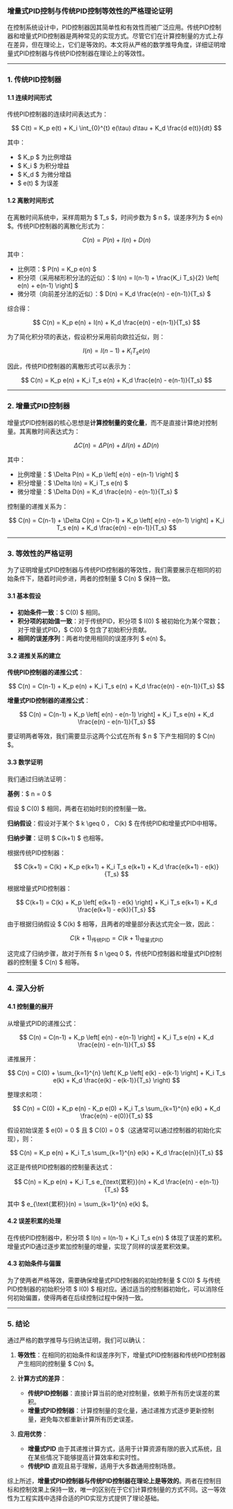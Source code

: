 ### **增量式PID控制与传统PID控制等效性的严格理论证明**

在控制系统设计中，PID控制器因其简单性和有效性而被广泛应用。传统PID控制器和增量式PID控制器是两种常见的实现方式。尽管它们在计算控制量的方式上存在差异，但在理论上，它们是等效的。本文将从严格的数学推导角度，详细证明增量式PID控制器与传统PID控制器在理论上的等效性。

---

### **1. 传统PID控制器**

#### **1.1 连续时间形式**

传统PID控制器的连续时间表达式为：

$$
C(t) = K_p e(t) + K_i \int_{0}^{t} e(\tau) d\tau + K_d \frac{d e(t)}{dt}
$$

其中：
- $ K_p $ 为比例增益
- $ K_i $ 为积分增益
- $ K_d $ 为微分增益
- $ e(t) $ 为误差

#### **1.2 离散时间形式**

在离散时间系统中，采样周期为 $ T_s $，时间步数为 $ n $，误差序列为 $ e(n) $。传统PID控制器的离散化形式为：

$$
C(n) = P(n) + I(n) + D(n)
$$

其中：
- 比例项：$ P(n) = K_p e(n) $
- 积分项（采用梯形积分法的近似）：$ I(n) = I(n-1) + \frac{K_i T_s}{2} \left[ e(n) + e(n-1) \right] $
- 微分项（向前差分法的近似）：$ D(n) = K_d \frac{e(n) - e(n-1)}{T_s} $

综合得：

$$
C(n) = K_p e(n) + I(n) + K_d \frac{e(n) - e(n-1)}{T_s}
$$

为了简化积分项的表达，假设积分采用前向欧拉近似，则：

$$
I(n) = I(n-1) + K_i T_s e(n)
$$

因此，传统PID控制器的离散形式可以表示为：

$$
C(n) = K_p e(n) + K_i T_s e(n) + K_d \frac{e(n) - e(n-1)}{T_s}
$$

---

### **2. 增量式PID控制器**

增量式PID控制器的核心思想是**计算控制量的变化量**，而不是直接计算绝对控制量。其离散时间表达式为：

$$
\Delta C(n) = \Delta P(n) + \Delta I(n) + \Delta D(n)
$$

其中：
- 比例增量：$ \Delta P(n) = K_p \left[ e(n) - e(n-1) \right] $
- 积分增量：$ \Delta I(n) = K_i T_s e(n) $
- 微分增量：$ \Delta D(n) = K_d \frac{e(n) - e(n-1)}{T_s} $

控制量的递推关系为：

$$
C(n) = C(n-1) + \Delta C(n) = C(n-1) + K_p \left[ e(n) - e(n-1) \right] + K_i T_s e(n) + K_d \frac{e(n) - e(n-1)}{T_s}
$$

---

### **3. 等效性的严格证明**

为了证明增量式PID控制器与传统PID控制器的等效性，我们需要展示在相同的初始条件下，随着时间步进，两者的控制量 $ C(n) $ 保持一致。

#### **3.1 基本假设**

- **初始条件一致**：$ C(0) $ 相同。
- **积分项的初始值一致**：对于传统PID，积分项 $ I(0) $ 被初始化为某个常数；对于增量式PID，$ C(0) $ 包含了初始积分贡献。
- **相同的误差序列**：两者均使用相同的误差序列 $ e(n) $。

#### **3.2 递推关系的建立**

**传统PID控制器的递推公式**：

$$
C(n) = C(n-1) + K_p e(n) + K_i T_s e(n) + K_d \frac{e(n) - e(n-1)}{T_s}
$$

**增量式PID控制器的递推公式**：

$$
C(n) = C(n-1) + K_p \left[ e(n) - e(n-1) \right] + K_i T_s e(n) + K_d \frac{e(n) - e(n-1)}{T_s}
$$

要证明两者等效，我们需要显示这两个公式在所有 $ n $ 下产生相同的 $ C(n) $。

#### **3.3 数学证明**

我们通过归纳法证明：

**基例**：$ n = 0 $

假设 $ C(0) $ 相同，两者在初始时刻的控制量一致。

**归纳假设**：假设对于某个 $ k \geq 0 $，$ C(k) $ 在传统PID和增量式PID中相等。

**归纳步骤**：证明 $ C(k+1) $ 也相等。

根据传统PID控制器：

$$
C(k+1) = C(k) + K_p e(k+1) + K_i T_s e(k+1) + K_d \frac{e(k+1) - e(k)}{T_s}
$$

根据增量式PID控制器：

$$
C(k+1) = C(k) + K_p \left[ e(k+1) - e(k) \right] + K_i T_s e(k+1) + K_d \frac{e(k+1) - e(k)}{T_s}
$$

由于根据归纳假设 $ C(k) $ 相等，且两者的增量部分表达式完全一致，因此：

$$
C(k+1)_{\text{传统PID}} = C(k+1)_{\text{增量式PID}}
$$

这完成了归纳步骤，故对于所有 $ n \geq 0 $，传统PID控制器和增量式PID控制器的控制量 $ C(n) $ 相等。

---

### **4. 深入分析**

#### **4.1 控制量的展开**

从增量式PID的递推公式：

$$
C(n) = C(n-1) + K_p \left[ e(n) - e(n-1) \right] + K_i T_s e(n) + K_d \frac{e(n) - e(n-1)}{T_s}
$$

递推展开：

$$
C(n) = C(0) + \sum_{k=1}^{n} \left( K_p \left[ e(k) - e(k-1) \right] + K_i T_s e(k) + K_d \frac{e(k) - e(k-1)}{T_s} \right)
$$

整理求和项：

$$
C(n) = C(0) + K_p e(n) - K_p e(0) + K_i T_s \sum_{k=1}^{n} e(k) + K_d \frac{e(n) - e(0)}{T_s}
$$

假设初始误差 $ e(0) = 0 $ 且 $ C(0) = 0 $（这通常可以通过控制器的初始化实现），则：

$$
C(n) = K_p e(n) + K_i T_s \sum_{k=1}^{n} e(k) + K_d \frac{e(n)}{T_s}
$$

这正是传统PID控制器的控制量表达式：

$$
C(n) = K_p e(n) + K_i T_s e_{\text{累积}}(n) + K_d \frac{e(n) - e(n-1)}{T_s}
$$

其中 $ e_{\text{累积}}(n) = \sum_{k=1}^{n} e(k) $。

#### **4.2 误差积累的处理**

在传统PID控制器中，积分项 $ I(n) = I(n-1) + K_i T_s e(n) $ 体现了误差的累积。增量式PID通过逐步累加控制量的增量，实现了同样的误差累积效果。

#### **4.3 初始条件与偏置**

为了使两者严格等效，需要确保增量式PID控制器的初始控制量 $ C(0) $ 与传统PID控制器的初始积分项 $ I(0) $ 相对应。通过适当的控制器初始化，可以消除任何初始偏置，使得两者在后续控制过程中保持一致。

---


### **5. 结论**

通过严格的数学推导与归纳法证明，我们可以确认：

1. **等效性**：在相同的初始条件和误差序列下，增量式PID控制器和传统PID控制器产生相同的控制量 $ C(n) $。

2. **计算方式的差异**：
   - **传统PID控制器**：直接计算当前的绝对控制量，依赖于所有历史误差的累积。
   - **增量式PID控制器**：计算控制量的变化量，通过递推方式逐步更新控制量，避免每次都重新计算所有历史误差。

3. **应用优势**：
   - **增量式PID** 由于其递推计算方式，适用于计算资源有限的嵌入式系统，且在某些情况下能够提高计算效率和实时性。
   - **传统PID** 直观且易于理解，适用于大多数通用控制场景。

综上所述，**增量式PID控制器与传统PID控制器在理论上是等效的**。两者在控制目标和控制效果上保持一致，唯一的区别在于它们计算控制量的方式不同。这一等效性为工程实践中选择合适的PID实现方式提供了理论基础。